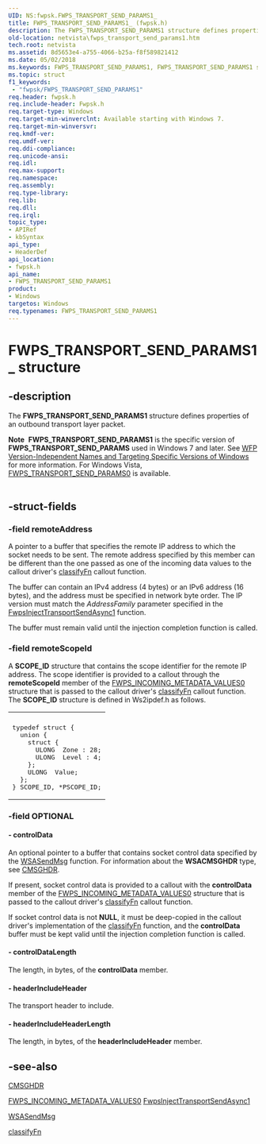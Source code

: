 ```yaml
---
UID: NS:fwpsk.FWPS_TRANSPORT_SEND_PARAMS1_
title: FWPS_TRANSPORT_SEND_PARAMS1_ (fwpsk.h)
description: The FWPS_TRANSPORT_SEND_PARAMS1 structure defines properties of an outbound transport layer packet.Note  FWPS_TRANSPORT_SEND_PARAMS1 is the specific version of FWPS_TRANSPORT_SEND_PARAMS used in Windows 7 and later.
old-location: netvista\fwps_transport_send_params1.htm
tech.root: netvista
ms.assetid: 8d5653e4-a755-4066-b25a-f8f589821412
ms.date: 05/02/2018
ms.keywords: FWPS_TRANSPORT_SEND_PARAMS1, FWPS_TRANSPORT_SEND_PARAMS1 structure [Network Drivers Starting with Windows Vista], FWPS_TRANSPORT_SEND_PARAMS1_, fwpsk/FWPS_TRANSPORT_SEND_PARAMS1, netvista.fwps_transport_send_params1, wfp_ref_3_struct_3_fwps_P-Z_55024e38-5ae1-4a2c-8595-2722e481a947.xml
ms.topic: struct
f1_keywords:
 - "fwpsk/FWPS_TRANSPORT_SEND_PARAMS1"
req.header: fwpsk.h
req.include-header: Fwpsk.h
req.target-type: Windows
req.target-min-winverclnt: Available starting with Windows 7.
req.target-min-winversvr: 
req.kmdf-ver: 
req.umdf-ver: 
req.ddi-compliance: 
req.unicode-ansi: 
req.idl: 
req.max-support: 
req.namespace: 
req.assembly: 
req.type-library: 
req.lib: 
req.dll: 
req.irql: 
topic_type:
- APIRef
- kbSyntax
api_type:
- HeaderDef
api_location:
- fwpsk.h
api_name:
- FWPS_TRANSPORT_SEND_PARAMS1
product:
- Windows
targetos: Windows
req.typenames: FWPS_TRANSPORT_SEND_PARAMS1
---
```


# FWPS_TRANSPORT_SEND_PARAMS1_ structure


## -description


The <b>FWPS_TRANSPORT_SEND_PARAMS1</b> structure defines properties of an outbound transport layer
  packet.
<div class="alert"><b>Note</b>  <b>FWPS_TRANSPORT_SEND_PARAMS1</b> is the specific version of <b>FWPS_TRANSPORT_SEND_PARAMS</b> used in Windows 7 and later. See <a href="https://docs.microsoft.com/windows/desktop/FWP/wfp-version-independent-names-and-targeting-specific-versions-of-windows">WFP Version-Independent Names and Targeting Specific Versions of Windows</a> for more information. For Windows Vista, <a href="https://docs.microsoft.com/windows-hardware/drivers/ddi/content/fwpsk/ns-fwpsk-fwps_transport_send_params0_">FWPS_TRANSPORT_SEND_PARAMS0</a> is available.</div><div> </div>

## -struct-fields




### -field remoteAddress

A pointer to a buffer that specifies the remote IP address to which the socket needs to be sent.
     The remote address specified by this member can be different than the one passed as one of the incoming
     data values to the callout driver's 
     <a href="https://docs.microsoft.com/windows-hardware/drivers/ddi/content/_netvista/">classifyFn</a> callout function.
     

The buffer can contain an IPv4 address (4 bytes) or an IPv6 address (16 bytes), and the address must
     be specified in network byte order. The IP version must match the 
     <i>AddressFamily</i> parameter specified in the 
     <a href="https://docs.microsoft.com/windows-hardware/drivers/ddi/content/fwpsk/nf-fwpsk-fwpsinjecttransportsendasync1">
     FwpsInjectTransportSendAsync1</a> function.

The buffer must remain valid until the injection completion function is called.


### -field remoteScopeId

A <b>SCOPE_ID</b> structure that contains the scope identifier for the remote IP address. The scope
     identifier is provided to a callout through the 
     <b>remoteScopeId</b> member of the 
     <a href="https://docs.microsoft.com/windows-hardware/drivers/ddi/content/fwpsk/ns-fwpsk-fwps_incoming_metadata_values0_">
     FWPS_INCOMING_METADATA_VALUES0</a> structure that is passed to the callout driver's 
     <a href="https://docs.microsoft.com/windows-hardware/drivers/ddi/content/_netvista/">classifyFn</a> callout function. The <b>SCOPE_ID</b>
     structure is defined in 
     Ws2ipdef.h as follows.

<div class="code"><span codelanguage=""><table>
<tr>
<th></th>
</tr>
<tr>
<td>
<pre>typedef struct {
  union {
    struct {
      ULONG  Zone : 28;
      ULONG  Level : 4;
    };
    ULONG  Value;
  };
} SCOPE_ID, *PSCOPE_ID;</pre>
</td>
</tr>
</table></span></div>

### -field OPTIONAL

 




#### - controlData

An optional pointer to a buffer that contains socket control data specified by the 
      <a href="https://docs.microsoft.com/windows/desktop/api/winsock2/nf-winsock2-wsasendmsg">WSASendMsg</a> function. For information about the <b>WSACMSGHDR</b> type, see 
      <a href="https://docs.microsoft.com/windows/desktop/api/ws2def/ns-ws2def-_wsacmsghdr">CMSGHDR</a>.

If present, socket control data is provided to a callout with the 
      <b>controlData</b> member of the 
      <a href="https://docs.microsoft.com/windows-hardware/drivers/ddi/content/fwpsk/ns-fwpsk-fwps_incoming_metadata_values0_">
      FWPS_INCOMING_METADATA_VALUES0</a> structure that is passed to the callout driver's 
      <a href="https://docs.microsoft.com/windows-hardware/drivers/ddi/content/_netvista/">classifyFn</a> callout function.

If socket control data is not <b>NULL</b>, it must be deep-copied in the callout driver's implementation
      of the 
      <a href="https://docs.microsoft.com/windows-hardware/drivers/ddi/content/_netvista/">classifyFn</a> function, and the 
      <b>controlData</b> buffer must be kept valid until the injection completion
      function is called.


#### - controlDataLength

The length, in bytes, of the 
     <b>controlData</b> member.


#### - headerIncludeHeader

The transport header to include.


#### - headerIncludeHeaderLength

The length, in bytes, of the 
     <b>headerIncludeHeader</b> member.


## -see-also




<a href="https://docs.microsoft.com/windows/desktop/api/ws2def/ns-ws2def-_wsacmsghdr">CMSGHDR</a>



<a href="https://docs.microsoft.com/windows-hardware/drivers/ddi/content/fwpsk/ns-fwpsk-fwps_incoming_metadata_values0_">
   FWPS_INCOMING_METADATA_VALUES0</a>



<a href="https://docs.microsoft.com/windows-hardware/drivers/ddi/content/fwpsk/nf-fwpsk-fwpsinjecttransportsendasync1">
   FwpsInjectTransportSendAsync1</a>



<a href="https://docs.microsoft.com/windows/desktop/api/winsock2/nf-winsock2-wsasendmsg">WSASendMsg</a>



<a href="https://docs.microsoft.com/windows-hardware/drivers/ddi/content/_netvista/">classifyFn</a>
 

 

